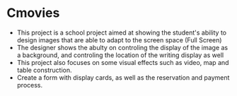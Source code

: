 # Cmovies
<ul>
  <li>
This project is a school project aimed at showing the student's ability to design images that are able to adapt to the screen space (Full Screen)
  </li> 
  <li>
The designer shows the abulty on controling the display of the image as a background, and controling the location of the writing display as well
  </li>
<li>
This project also focuses on some visual effects such as video, map and table construction. 
  </li>
  <li>
Create a form with display cards, as well as the reservation and payment process.
    </li>
  
</ul>
  
